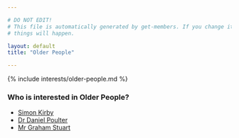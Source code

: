 ```yaml
---

# DO NOT EDIT!
# This file is automatically generated by get-members. If you change it, bad
# things will happen.

layout: default
title: "Older People"

---
```


{% include interests/older-people.md %}

### Who is interested in Older People?


* [Simon Kirby](/members/simon-kirby.html)
* [Dr Daniel Poulter](/members/dr-daniel-poulter.html)
* [Mr Graham Stuart](/members/mr-graham-stuart.html)
